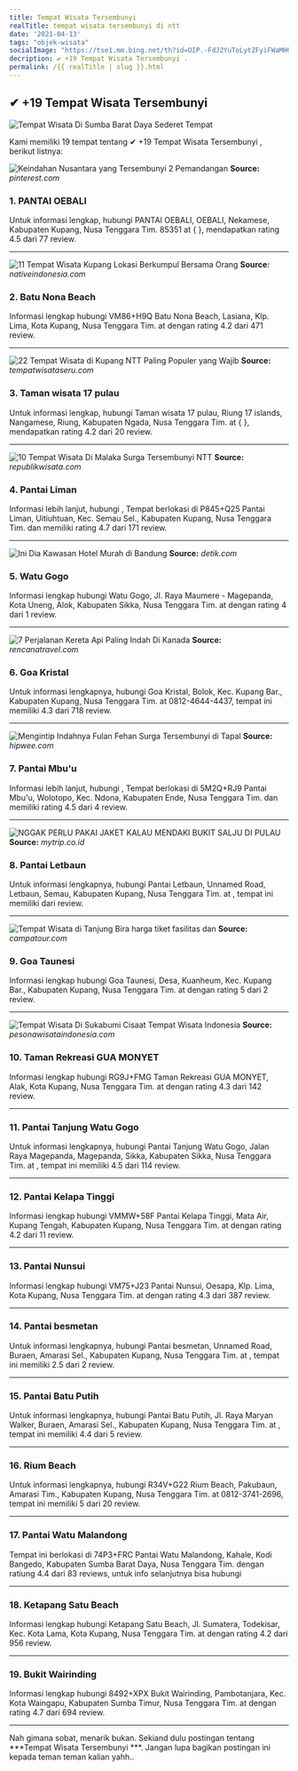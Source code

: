```yaml
---
title: Tempat Wisata Tersembunyi 
realTitle: tempat wisata tersembunyi di ntt
date: '2021-04-13'
tags: "objek-wisata"
socialImage: "https://tse1.mm.bing.net/th?id=OIP.-FdJ2YuToLytZFyiFWaMHQHaJQ&amp;pid=15.1"
decription: ✔ +19 Tempat Wisata Tersembunyi .
permalink: /{{ realTitle | slug }}.html
---
```


## ✔ +19 Tempat Wisata Tersembunyi 

![Tempat Wisata Di Sumba Barat Daya  Sederet Tempat](https://media.travelingyuk.com/wp-content/uploads/2018/11/Danau-Weekuri-via-Instagram-@filippo_cesarini.jpg)



Kami memiliki 19 tempat tentang ✔ +19 Tempat Wisata Tersembunyi , berikut listnya:



![Keindahan Nusantara yang Tersembunyi  2  Pemandangan ](https://tse3.mm.bing.net/th?id=OIP.KNXZ2PhHf_t4ME6l6kOK3QHaJQ&amp;pid=15.1)
**Source:** _pinterest.com_


### 1. PANTAI OEBALI



Untuk informasi lengkap, hubungi PANTAI OEBALI, OEBALI, Nekamese, Kabupaten Kupang, Nusa Tenggara Tim. 85351 at {  }, mendapatkan rating 4.5 dari 77 review.

---


![11 Tempat Wisata Kupang Lokasi Berkumpul Bersama Orang ](https://tse2.mm.bing.net/th?id=OIP.rw5ZlXSA5BND9W9xYBpBjQHaEK&amp;pid=15.1)
**Source:** _nativeindonesia.com_


### 2. Batu Nona Beach



Informasi lengkap hubungi VM86+H9Q Batu Nona Beach, Lasiana, Klp. Lima, Kota Kupang, Nusa Tenggara Tim. at  dengan rating 4.2 dari 471 review.

---


![ 22 Tempat Wisata di Kupang NTT Paling Populer yang Wajib ](https://tse1.mm.bing.net/th?id=OIP.2AFvTXVbhqPtHu1akpSwMAHaEK&amp;pid=15.1)
**Source:** _tempatwisataseru.com_


### 3. Taman wisata 17 pulau



Untuk informasi lengkap, hubungi Taman wisata 17 pulau, Riung 17 islands, Nangamese, Riung, Kabupaten Ngada, Nusa Tenggara Tim. at {  }, mendapatkan rating 4.2 dari 20 review.

---


![10 Tempat Wisata Di Malaka Surga Tersembunyi NTT](https://tse1.mm.bing.net/th?id=OIP.CI7ys3eJtmlFyE8GpHFrzgHaDx&amp;pid=15.1)
**Source:** _republikwisata.com_


### 4. Pantai Liman



Informasi lebih lanjut, hubungi , Tempat berlokasi di P845+Q25 Pantai Liman, Uitiuhtuan, Kec. Semau Sel., Kabupaten Kupang, Nusa Tenggara Tim. dan memiliki rating 4.7 dari 171 review.

---


![Ini Dia Kawasan Hotel Murah di Bandung](https://tse4.mm.bing.net/th?id=OIP.yt9cnwqxTJgTrDDtIVrHQgHaEy&amp;pid=15.1)
**Source:** _detik.com_


### 5. Watu Gogo



Informasi lengkap hubungi Watu Gogo, Jl. Raya Maumere - Magepanda, Kota Uneng, Alok, Kabupaten Sikka, Nusa Tenggara Tim. at  dengan rating 4 dari 1 review.

---


![7 Perjalanan Kereta Api Paling Indah Di Kanada ](https://tse1.mm.bing.net/th?id=OIP.SG9riDUrjgoLAytUP3C2PQHaFi&amp;pid=15.1)
**Source:** _rencanatravel.com_


### 6. Goa Kristal



Untuk informasi lengkapnya, hubungi Goa Kristal, Bolok, Kec. Kupang Bar., Kabupaten Kupang, Nusa Tenggara Tim. at 0812-4644-4437, tempat ini memiliki 4.3 dari 718 review.

---


![Mengintip Indahnya Fulan Fehan Surga Tersembunyi di Tapal ](https://tse1.mm.bing.net/th?id=OIP.p3lobo3K--aNqG07BST-VgHaEK&amp;pid=15.1)
**Source:** _hipwee.com_


### 7. Pantai Mbu&#039;u



Informasi lebih lanjut, hubungi , Tempat berlokasi di 5M2Q+RJ9 Pantai Mbu&#039;u, Wolotopo, Kec. Ndona, Kabupaten Ende, Nusa Tenggara Tim. dan memiliki rating 4.5 dari 4 review.

---


![NGGAK PERLU PAKAI JAKET KALAU MENDAKI BUKIT SALJU DI PULAU ](https://tse4.mm.bing.net/th?id=OIP.dynZ5em1WhahYPR1pDYsRwHaLa&amp;pid=15.1)
**Source:** _mytrip.co.id_


### 8. Pantai Letbaun



Untuk informasi lengkapnya, hubungi Pantai Letbaun, Unnamed Road, Letbaun, Semau, Kabupaten Kupang, Nusa Tenggara Tim. at , tempat ini memiliki  dari  review.

---


![Tempat Wisata di Tanjung Bira harga tiket fasilitas dan ](https://tse4.mm.bing.net/th?id=OIP.7txLWQnMoPyocCNKMzYLWwHaE8&amp;pid=15.1)
**Source:** _campatour.com_


### 9. Goa Taunesi



Informasi lengkap hubungi Goa Taunesi, Desa, Kuanheum, Kec. Kupang Bar., Kabupaten Kupang, Nusa Tenggara Tim. at  dengan rating 5 dari 2 review.

---


![Tempat Wisata Di Sukabumi Cisaat  Tempat Wisata Indonesia](https://tse1.mm.bing.net/th?id=OIP.vUcuqEYJp4JjD3kPsPvLBwHaEO&amp;pid=15.1)
**Source:** _pesonawisataindonesia.com_


### 10. Taman Rekreasi GUA MONYET



Informasi lengkap hubungi RG9J+FMG Taman Rekreasi GUA MONYET, Alak, Kota Kupang, Nusa Tenggara Tim. at  dengan rating 4.3 dari 142 review.

---


### 11. Pantai Tanjung Watu Gogo



Untuk informasi lengkapnya, hubungi Pantai Tanjung Watu Gogo, Jalan Raya Magepanda, Magepanda, Sikka, Kabupaten Sikka, Nusa Tenggara Tim. at , tempat ini memiliki 4.5 dari 114 review.

---


### 12. Pantai Kelapa Tinggi



Informasi lengkap hubungi VMMW+58F Pantai Kelapa Tinggi, Mata Air, Kupang Tengah, Kabupaten Kupang, Nusa Tenggara Tim. at  dengan rating 4.2 dari 11 review.

---


### 13. Pantai Nunsui



Informasi lengkap hubungi VM75+J23 Pantai Nunsui, Oesapa, Klp. Lima, Kota Kupang, Nusa Tenggara Tim. at  dengan rating 4.3 dari 387 review.

---


### 14. Pantai besmetan



Untuk informasi lengkapnya, hubungi Pantai besmetan, Unnamed Road, Buraen, Amarasi Sel., Kabupaten Kupang, Nusa Tenggara Tim. at , tempat ini memiliki 2.5 dari 2 review.

---


### 15. Pantai Batu Putih



Untuk informasi lengkapnya, hubungi Pantai Batu Putih, Jl. Raya Maryan Walker, Buraen, Amarasi Sel., Kabupaten Kupang, Nusa Tenggara Tim. at , tempat ini memiliki 4.4 dari 5 review.

---


### 16. Rium Beach



Untuk informasi lengkapnya, hubungi R34V+G22 Rium Beach, Pakubaun, Amarasi Tim., Kabupaten Kupang, Nusa Tenggara Tim. at 0812-3741-2696, tempat ini memiliki 5 dari 20 review.

---


### 17. Pantai Watu Malandong



Tempat ini berlokasi di 74P3+FRC Pantai Watu Malandong, Kahale, Kodi Bangedo, Kabupaten Sumba Barat Daya, Nusa Tenggara Tim. dengan ratiung 4.4 dari 83 reviews, untuk info selanjutnya bisa hubungi 

---


### 18. Ketapang Satu Beach



Informasi lengkap hubungi Ketapang Satu Beach, Jl. Sumatera, Todekisar, Kec. Kota Lama, Kota Kupang, Nusa Tenggara Tim. at  dengan rating 4.2 dari 956 review.

---


### 19. Bukit Wairinding



Informasi lengkap hubungi 8492+XPX Bukit Wairinding, Pambotanjara, Kec. Kota Waingapu, Kabupaten Sumba Timur, Nusa Tenggara Tim. at  dengan rating 4.7 dari 694 review.

---









Nah gimana sobat, menarik bukan. Sekiand dulu postingan tentang ***Tempat Wisata Tersembunyi ***. Jangan lupa bagikan postingan ini kepada teman teman kalian yahh..
